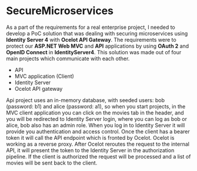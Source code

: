 # SecureMicroservices
As a part of the requirements for a real enterprise project, I needed to develop a PoC solution that was dealing with securing microservices using <b>Identity Server 4</b> with <b>Ocelot API Gateway</b>. 
The requirements were to protect our <b>ASP.NET Web MVC</b> and <b>API</b> applications by using <b>OAuth 2</b> and <b>OpenID Connect</b> in <b>IdentityServer4</b>. 
This solution was made out of four main projects which communicate with each other. 
<ul>
	<li>API</li>
  <li>MVC application (Client)</li>
  <li>Identity Server</li>
  <li>Ocelot API gateway</li>
</ul>

Api project uses an in-memory database, with seeded users: bob (password: b1) and alice (password: a1),
so when you start projects, in the MVC client application you can click on the movies tab in the header, and you
will be redirected to Identity Server login, where you can log as bob or alice, bob also has an admin role.
When you log in to Identity Server it will provide you authentication and access control.
Once the client has a bearer token it will call the API endpoint which is fronted by Ocelot. Ocelot is working as a reverse proxy.
After Ocelot reroutes the request to the internal API, it will present the token to the Identity Server in the authorization pipeline.
If the client is authorized the request will be processed and a list of movies will be sent back to the client. 
